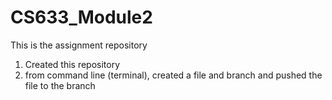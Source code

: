 # CS633_Module2
This is the assignment repository
1. Created this repository
2. from command line (terminal), created a file and branch and pushed the file to the branch

